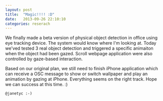 ```yaml
---
layout: post
title:  "Magic!!!! :D"
date:   2013-09-26 22:10:10
categories: reserach
---
```

We finally made a beta version of physical object detection in office using eye tracking device. The system would know where I'm looking at. Today we'ved tested 3 real object detection and triggered a specific animaiton when the object had been gazed. Scroll webpage application were also controlled by gaze-based interaction. 

Based on our original plan, we still need to finish iPhone application which can receive a OSC message to show or switch wallpaper and play an animation by gazing at iPhone. Everything seems on the right track. Hope we can success at this time. :)

`@janetyc :-)`

